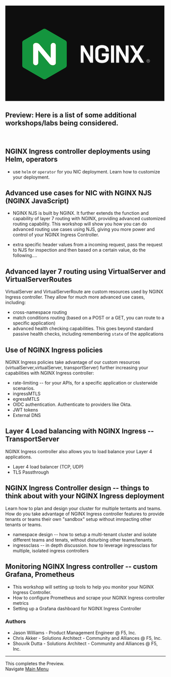 ![NGINX logo](media/nginx-2020.png)

## Preview:  Here is a list of some additional workshops/labs being considered.

<br/>

## NGINX Ingress controller deployments using Helm, operators

- use `helm` or `operator` for you NIC deployment. Learn how to customize your deployment.

## Advanced use cases for NIC with NGINX NJS (NGINX JavaScript)

- NGINX NJS is built by NGINX. It further extends the function and capability of layer 7 routing with NGINX, providing advanced customized routing capability. This workshop will show you how you can do advanced routing use cases using NJS, giving you more power and control of your NGINX Ingress Controller.

- extra specific header values from a incoming request, pass the request to NJS for inspection and then based on a certain value, do the following....

## Advanced layer 7 routing using VirtualServer and VirtualServerRoutes

VirtualServer and VirtualServerRoute are custom resources used by NGINX Ingress controller. They allow for much more advanced use cases, including:

- cross-namespace routing
- match conditions routing (based on a POST or a GET, you can route to a specific application)
- advanced health checking capabilities. This goes beyond standard passive health checks, including remembering `state` of the applications

## Use of NGINX Ingress policies 

NGINX Ingress policies take advantage of our custom resources (virtualServer,virtualServer, transportServer) further increasing your capabilities with NGINX Ingress controller:
  
- rate-limiting -- for your APIs, for a specific application or clusterwide scenarios.
- ingressMTLS
- egressMTLS
- OIDC authentication. Authenticate to providers like Okta.
- JWT tokens
- External DNS

## Layer 4 Load balancing with NGINX Ingress -- TransportServer

NGINX Ingress controller also allows you to load balance your Layer 4 applications.
  
- Layer 4 load balancer (TCP, UDP)
- TLS Passthrough

## NGINX Ingress Controller design -- things to think about with your NGINX Ingress deployment

Learn how to plan and design your cluster for multiple tentants and teams. How do you take advantage of NGINX Ingress controller features to provide tenants or teams their own "sandbox" setup without imnpacting other tenants or teams.

- namespace design -- how to setup a multi-tenant cluster and isolate different teams and tenats, without disturbing other teams/tenants.
- ingressclass -- in depth discussion. how to leverage ingressclass for multiple, isolated ingress controllers

## Monitoring NGINX Ingress controller -- custom Grafana, Prometheus

- This workshop will setting up tools to help you monitor your NGINX Ingress Controller.
- How to configure Prometheus and scrape your NGINX Ingress controller metrics
- Setting up a Grafana dashboard for NGINX Ingress Controller

### Authors
- Jason Williams - Product Management Engineer @ F5, Inc.
- Chris Akker - Solutions Architect - Community and Alliances @ F5, Inc.
- Shouvik Dutta - Solutions Architect - Community and Alliances @ F5, Inc.

-------------

This completes the Preview.<br/> 
Navigate [Main Menu](LabGuide.md)
